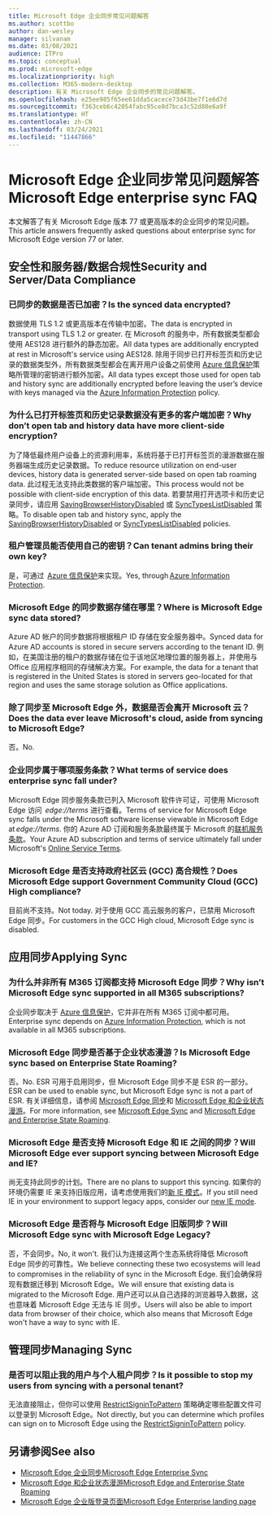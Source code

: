 ```yaml
---
title: Microsoft Edge 企业同步常见问题解答
ms.author: scottbo
author: dan-wesley
manager: silvanam
ms.date: 03/08/2021
audience: ITPro
ms.topic: conceptual
ms.prod: microsoft-edge
ms.localizationpriority: high
ms.collection: M365-modern-desktop
description: 有关 Microsoft Edge 企业同步的常见问题解答。
ms.openlocfilehash: e25ee985f65ee61dda5cacece73d43be7f1e6d7d
ms.sourcegitcommit: f363ceb6c42054fabc95ce8d7bca3c52d80e6a9f
ms.translationtype: HT
ms.contentlocale: zh-CN
ms.lasthandoff: 03/24/2021
ms.locfileid: "11447866"
---
```

# <a name="microsoft-edge-enterprise-sync-faq"></a><span data-ttu-id="6cc34-103">Microsoft Edge 企业同步常见问题解答</span><span class="sxs-lookup"><span data-stu-id="6cc34-103">Microsoft Edge enterprise sync FAQ</span></span>

<span data-ttu-id="6cc34-104">本文解答了有关 Microsoft Edge 版本 77 或更高版本的企业同步的常见问题。</span><span class="sxs-lookup"><span data-stu-id="6cc34-104">This article answers frequently asked questions about enterprise sync for Microsoft Edge version 77 or later.</span></span>

## <a name="security-and-serverdata-compliance"></a><span data-ttu-id="6cc34-105">安全性和服务器/数据合规性</span><span class="sxs-lookup"><span data-stu-id="6cc34-105">Security and Server/Data Compliance</span></span>

### <a name="is-the-synced-data-encrypted"></a><span data-ttu-id="6cc34-106">已同步的数据是否已加密？</span><span class="sxs-lookup"><span data-stu-id="6cc34-106">Is the synced data encrypted?</span></span>

<span data-ttu-id="6cc34-107">数据使用 TLS 1.2 或更高版本在传输中加密。</span><span class="sxs-lookup"><span data-stu-id="6cc34-107">The data is encrypted in transport using TLS 1.2 or greater.</span></span> <span data-ttu-id="6cc34-108">在 Microsoft 的服务中，所有数据类型都会使用 AES128 进行额外的静态加密。</span><span class="sxs-lookup"><span data-stu-id="6cc34-108">All data types are additionally encrypted at rest in Microsoft's service using AES128.</span></span> <span data-ttu-id="6cc34-109">除用于同步已打开标签页和历史记录的数据类型外，所有数据类型都会在离开用户设备之前使用 [Azure 信息保护](./microsoft-edge-policies.md#restrictsignintopattern)策略所管理的密钥进行额外加密。</span><span class="sxs-lookup"><span data-stu-id="6cc34-109">All data types except those used for open tab and history sync are additionally encrypted before leaving the user’s device with keys managed via the [Azure Information Protection](./microsoft-edge-policies.md#restrictsignintopattern) policy.</span></span>

### <a name="why-dont-open-tab-and-history-data-have-more-client-side-encryption"></a><span data-ttu-id="6cc34-110">为什么已打开标签页和历史记录数据没有更多的客户端加密？</span><span class="sxs-lookup"><span data-stu-id="6cc34-110">Why don’t open tab and history data have more client-side encryption?</span></span>

<span data-ttu-id="6cc34-111">为了降低最终用户设备上的资源利用率，系统将基于已打开标签页的漫游数据在服务器端生成历史记录数据。</span><span class="sxs-lookup"><span data-stu-id="6cc34-111">To reduce resource utilization on end-user devices, history data is generated server-side based on open tab roaming data.</span></span> <span data-ttu-id="6cc34-112">此过程无法支持此类数据的客户端加密。</span><span class="sxs-lookup"><span data-stu-id="6cc34-112">This process would not be possible with client-side encryption of this data.</span></span> <span data-ttu-id="6cc34-113">若要禁用打开选项卡和历史记录同步，请应用 [SavingBrowserHistoryDisabled](./microsoft-edge-policies.md#savingbrowserhistorydisabled) 或 [SyncTypesListDisabled](./microsoft-edge-policies.md#synctypeslistdisabled) 策略。</span><span class="sxs-lookup"><span data-stu-id="6cc34-113">To disable open tab and history sync, apply the [SavingBrowserHistoryDisabled](./microsoft-edge-policies.md#savingbrowserhistorydisabled) or [SyncTypesListDisabled](./microsoft-edge-policies.md#synctypeslistdisabled) policies.</span></span>

### <a name="can-tenant-admins-bring-their-own-key"></a><span data-ttu-id="6cc34-114">租户管理员能否使用自己的密钥？</span><span class="sxs-lookup"><span data-stu-id="6cc34-114">Can tenant admins bring their own key?</span></span>

<span data-ttu-id="6cc34-115">是，可通过  [Azure 信息保护](https://azure.microsoft.com/services/information-protection/)来实现。</span><span class="sxs-lookup"><span data-stu-id="6cc34-115">Yes, through [Azure Information Protection](https://azure.microsoft.com/services/information-protection/).</span></span>

### <a name="where-is-microsoft-edge-sync-data-stored"></a><span data-ttu-id="6cc34-116">Microsoft Edge 的同步数据存储在哪里？</span><span class="sxs-lookup"><span data-stu-id="6cc34-116">Where is Microsoft Edge sync data stored?</span></span>

<span data-ttu-id="6cc34-117">Azure AD 帐户的同步数据将根据租户 ID 存储在安全服务器中。</span><span class="sxs-lookup"><span data-stu-id="6cc34-117">Synced data for Azure AD accounts is stored in secure servers according to the tenant ID.</span></span> <span data-ttu-id="6cc34-118">例如，在美国注册的租户的数据存储在位于该地区地理位置的服务器上，并使用与 Office 应用程序相同的存储解决方案。</span><span class="sxs-lookup"><span data-stu-id="6cc34-118">For example, the data for a tenant that is registered in the United States is stored in servers geo-located for that region and uses the same storage solution as Office applications.</span></span>

### <a name="does-the-data-ever-leave-microsofts-cloud-aside-from-syncing-to-microsoft-edge"></a><span data-ttu-id="6cc34-119">除了同步至 Microsoft Edge 外，数据是否会离开 Microsoft 云？</span><span class="sxs-lookup"><span data-stu-id="6cc34-119">Does the data ever leave Microsoft's cloud, aside from syncing to Microsoft Edge?</span></span>

<span data-ttu-id="6cc34-120">否。</span><span class="sxs-lookup"><span data-stu-id="6cc34-120">No.</span></span>

### <a name="what-terms-of-service-does-enterprise-sync-fall-under"></a><span data-ttu-id="6cc34-121">企业同步属于哪项服务条款？</span><span class="sxs-lookup"><span data-stu-id="6cc34-121">What terms of service does enterprise sync fall under?</span></span>

<span data-ttu-id="6cc34-122">Microsoft Edge 同步服务条款已列入 Microsoft 软件许可证，可使用 Microsoft Edge 访问  *edge://terms* 进行查看。</span><span class="sxs-lookup"><span data-stu-id="6cc34-122">Terms of service for Microsoft Edge sync falls under the Microsoft software license viewable in Microsoft Edge at *edge://terms*.</span></span> <span data-ttu-id="6cc34-123">你的 Azure AD 订阅和服务条款最终属于 Microsoft 的[联机服务条款](https://www.microsoft.com/licensing/product-licensing/products)。</span><span class="sxs-lookup"><span data-stu-id="6cc34-123">Your Azure AD subscription and terms of service ultimately fall under Microsoft's [Online Service Terms](https://www.microsoft.com/licensing/product-licensing/products).</span></span>

### <a name="does-microsoft-edge-support-government-community-cloud-gcc-high-compliance"></a><span data-ttu-id="6cc34-124">Microsoft Edge 是否支持政府社区云 (GCC) 高合规性？</span><span class="sxs-lookup"><span data-stu-id="6cc34-124">Does Microsoft Edge support Government Community Cloud (GCC) High compliance?</span></span>

<span data-ttu-id="6cc34-125">目前尚不支持。</span><span class="sxs-lookup"><span data-stu-id="6cc34-125">Not today.</span></span> <span data-ttu-id="6cc34-126">对于使用 GCC 高云服务的客户，已禁用 Microsoft Edge 同步。</span><span class="sxs-lookup"><span data-stu-id="6cc34-126">For customers in the GCC High cloud, Microsoft Edge sync is disabled.</span></span>

## <a name="applying-sync"></a><span data-ttu-id="6cc34-127">应用同步</span><span class="sxs-lookup"><span data-stu-id="6cc34-127">Applying Sync</span></span>

### <a name="why-isnt-microsoft-edge-sync-supported-in-all-m365-subscriptions"></a><span data-ttu-id="6cc34-128">为什么并非所有 M365 订阅都支持 Microsoft Edge 同步？</span><span class="sxs-lookup"><span data-stu-id="6cc34-128">Why isn’t Microsoft Edge sync supported in all M365 subscriptions?</span></span>

<span data-ttu-id="6cc34-129">企业同步取决于 [Azure 信息保护](https://azure.microsoft.com/services/information-protection/)，它并非在所有 M365 订阅中都可用。</span><span class="sxs-lookup"><span data-stu-id="6cc34-129">Enterprise sync depends on [Azure Information Protection](https://azure.microsoft.com/services/information-protection/), which is not available in all M365 subscriptions.</span></span>

### <a name="is-microsoft-edge-sync-based-on-enterprise-state-roaming"></a><span data-ttu-id="6cc34-130">Microsoft Edge 同步是否基于企业状态漫游？</span><span class="sxs-lookup"><span data-stu-id="6cc34-130">Is Microsoft Edge sync based on Enterprise State Roaming?</span></span>

<span data-ttu-id="6cc34-131">否。</span><span class="sxs-lookup"><span data-stu-id="6cc34-131">No.</span></span> <span data-ttu-id="6cc34-132">ESR 可用于启用同步，但 Microsoft Edge 同步不是 ESR 的一部分。</span><span class="sxs-lookup"><span data-stu-id="6cc34-132">ESR can be used to enable sync, but Microsoft Edge sync is not a part of ESR.</span></span> <span data-ttu-id="6cc34-133">有关详细信息，请参阅 [Microsoft Edge 同步](https://review.docs.microsoft.com/DeployEdge/microsoft-edge-enterprise-sync)和 [Microsoft Edge 和企业状态漫游](https://review.docs.microsoft.com/DeployEdge/microsoft-edge-enterprise-state-roaming)。</span><span class="sxs-lookup"><span data-stu-id="6cc34-133">For more information, see [Microsoft Edge Sync](https://review.docs.microsoft.com/DeployEdge/microsoft-edge-enterprise-sync) and [Microsoft Edge and Enterprise State Roaming](https://review.docs.microsoft.com/DeployEdge/microsoft-edge-enterprise-state-roaming).</span></span>

### <a name="will-microsoft-edge-ever-support-syncing-between-microsoft-edge-and-ie"></a><span data-ttu-id="6cc34-134">Microsoft Edge 是否支持 Microsoft Edge 和 IE 之间的同步？</span><span class="sxs-lookup"><span data-stu-id="6cc34-134">Will Microsoft Edge ever support syncing between Microsoft Edge and IE?</span></span>

<span data-ttu-id="6cc34-135">尚无支持此同步的计划。</span><span class="sxs-lookup"><span data-stu-id="6cc34-135">There are no plans to support this syncing.</span></span> <span data-ttu-id="6cc34-136">如果你的环境仍需要 IE 来支持旧版应用，请考虑使用我们的[新 IE 模式](./edge-ie-mode.md)。</span><span class="sxs-lookup"><span data-stu-id="6cc34-136">If you still need IE in your environment to support legacy apps, consider our [new IE mode](./edge-ie-mode.md).</span></span>

### <a name="will-microsoft-edge-sync-with-microsoft-edge-legacy"></a><span data-ttu-id="6cc34-137">Microsoft Edge 是否将与 Microsoft Edge 旧版同步？</span><span class="sxs-lookup"><span data-stu-id="6cc34-137">Will Microsoft Edge sync with Microsoft Edge Legacy?</span></span>

<span data-ttu-id="6cc34-138">否，不会同步。</span><span class="sxs-lookup"><span data-stu-id="6cc34-138">No, it won't.</span></span> <span data-ttu-id="6cc34-139">我们认为连接这两个生态系统将降低 Microsoft Edge 同步的可靠性。</span><span class="sxs-lookup"><span data-stu-id="6cc34-139">We believe connecting these two ecosystems will lead to compromises in the reliability of sync in the Microsoft Edge.</span></span> <span data-ttu-id="6cc34-140">我们会确保将现有数据迁移到 Microsoft Edge。</span><span class="sxs-lookup"><span data-stu-id="6cc34-140">We will ensure that existing data is migrated to the Microsoft Edge.</span></span> <span data-ttu-id="6cc34-141">用户还可以从自己选择的浏览器导入数据，这也意味着 Microsoft Edge 无法与 IE 同步。</span><span class="sxs-lookup"><span data-stu-id="6cc34-141">Users will also be able to import data from browser of their choice, which also means that Microsoft Edge won't have a way to sync with IE.</span></span>

## <a name="managing-sync"></a><span data-ttu-id="6cc34-142">管理同步</span><span class="sxs-lookup"><span data-stu-id="6cc34-142">Managing Sync</span></span>

### <a name="is-it-possible-to-stop-my-users-from-syncing-with-a-personal-tenant"></a><span data-ttu-id="6cc34-143">是否可以阻止我的用户与个人租户同步？</span><span class="sxs-lookup"><span data-stu-id="6cc34-143">Is it possible to stop my users from syncing with a personal tenant?</span></span>

<span data-ttu-id="6cc34-144">无法直接阻止，但你可以使用 [RestrictSigninToPattern](./microsoft-edge-policies.md#restrictsignintopattern) 策略确定哪些配置文件可以登录到 Microsoft Edge。</span><span class="sxs-lookup"><span data-stu-id="6cc34-144">Not directly, but you can determine which profiles can sign on to Microsoft Edge using the [RestrictSigninToPattern](./microsoft-edge-policies.md#restrictsignintopattern) policy.</span></span>

## <a name="see-also"></a><span data-ttu-id="6cc34-145">另请参阅</span><span class="sxs-lookup"><span data-stu-id="6cc34-145">See also</span></span>

- [<span data-ttu-id="6cc34-146">Microsoft Edge 企业同步</span><span class="sxs-lookup"><span data-stu-id="6cc34-146">Microsoft Edge Enterprise Sync</span></span>](microsoft-edge-enterprise-sync.md)
- [<span data-ttu-id="6cc34-147">Microsoft Edge 和企业状态漫游</span><span class="sxs-lookup"><span data-stu-id="6cc34-147">Microsoft Edge and Enterprise State Roaming</span></span>](microsoft-edge-enterprise-state-roaming.md)
- [<span data-ttu-id="6cc34-148">Microsoft Edge 企业版登录页面</span><span class="sxs-lookup"><span data-stu-id="6cc34-148">Microsoft Edge Enterprise landing page</span></span>](https://aka.ms/EdgeEnterprise)